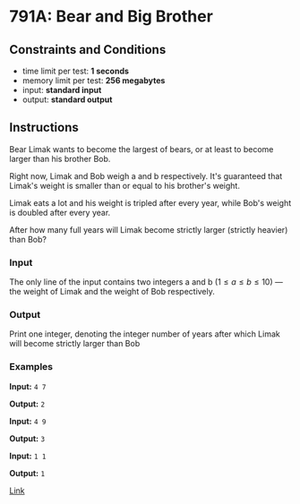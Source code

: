 # 791A: Bear and Big Brother

## Constraints and Conditions

- time limit per test: **1 seconds**
- memory limit per test: **256 megabytes**
- input: **standard input**
- output: **standard output**

## Instructions

Bear Limak wants to become the largest of bears, or at least to become larger than his brother Bob.

Right now, Limak and Bob weigh a and b respectively. It's guaranteed that Limak's weight is smaller than or equal to his brother's weight.

Limak eats a lot and his weight is tripled after every year, while Bob's weight is doubled after every year.

After how many full years will Limak become strictly larger (strictly heavier) than Bob?

### Input

The only line of the input contains two integers a and b $(1 ≤ a ≤ b ≤ 10)$ — the weight of Limak and the weight of Bob respectively.

### Output

Print one integer, denoting the integer number of years after which Limak will become strictly larger than Bob

### Examples

**Input:**
`4 7`

**Output:**
`2`

**Input:**
`4 9`

**Output:**
`3`

**Input:**
`1 1`

**Output:**
`1`

[Link](https://codeforces.com/problemset/problem/791/A)

